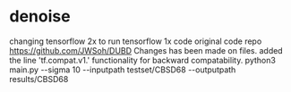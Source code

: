 # denoise
changing tensorflow 2x to run tensorflow 1x code original code repo https://github.com/JWSoh/DUBD 
Changes has been made on files. added the line 'tf.compat.v1.' functionality for backward compatability.
python3 main.py --sigma 10 --inputpath testset/CBSD68  --outputpath results/CBSD68
